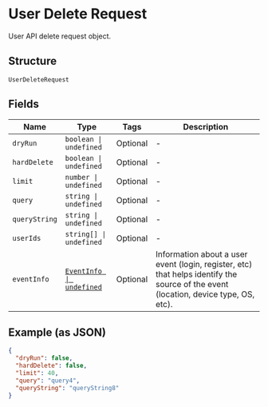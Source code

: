 
# User Delete Request

User API delete request object.

## Structure

`UserDeleteRequest`

## Fields

| Name | Type | Tags | Description |
|  --- | --- | --- | --- |
| `dryRun` | `boolean \| undefined` | Optional | - |
| `hardDelete` | `boolean \| undefined` | Optional | - |
| `limit` | `number \| undefined` | Optional | - |
| `query` | `string \| undefined` | Optional | - |
| `queryString` | `string \| undefined` | Optional | - |
| `userIds` | `string[] \| undefined` | Optional | - |
| `eventInfo` | [`EventInfo \| undefined`](../../doc/models/event-info.md) | Optional | Information about a user event (login, register, etc) that helps identify the source of the event (location, device type, OS, etc). |

## Example (as JSON)

```json
{
  "dryRun": false,
  "hardDelete": false,
  "limit": 40,
  "query": "query4",
  "queryString": "queryString8"
}
```

